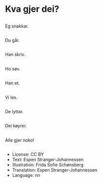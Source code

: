 # Kva gjer dei?

##
Eg snakkar.

##
Du går.

##
Han skriv.

##
Ho søv.

##
Han et.

##
Vi les.

##
De lyttar.

##
Dei køyrer.

##
Alle gjer noko!

##
* License: CC BY
* Text: Espen Stranger-Johannessen
* Illustration: Frida Sofie Schønsberg
* Translation: Espen Stranger-Johannessen
* Language: nn
